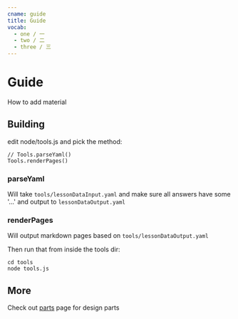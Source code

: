 ```yaml
---
cname: guide
title: Guide
vocab:
  - one / 一
  - two / 二
  - three / 三
---
```


# Guide

How to add material

## Building

edit node/tools.js and pick the method:

```
// Tools.parseYaml()
Tools.renderPages()
```

### parseYaml
Will take `tools/lessonDataInput.yaml` and make sure all answers have some '...'
and output to `lessonDataOutput.yaml`

### renderPages
Will output markdown pages based on `tools/lessonDataOutput.yaml`

Then run that from inside the tools dir:

```
cd tools
node tools.js
```


## More

Check out [parts](parts.html) page for design parts